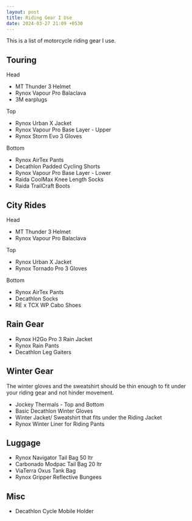 ```yaml
---
layout: post
title: Riding Gear I Use
date: 2024-03-27 21:09 +0530
---
```


This is a list of motorcycle riding gear I use.

## Touring

Head
<ul>
<li>MT Thunder 3 Helmet</li>
<li>Rynox Vapour Pro Balaclava</li>
<li>3M earplugs</li>
</ul>

Top
<ul>
<li>Rynox Urban X Jacket</li>
<li>Rynox Vapour Pro Base Layer - Upper</li>
<li>Rynox Storm Evo 3 Gloves</li>
</ul>

Bottom
<ul>
<li>Rynox AirTex Pants</li>
<li>Decathlon Padded Cycling Shorts</li>
<li>Rynox Vapour Pro Base Layer - Lower</li>
<li>Raida CoolMax Knee Length Socks</li>
<li>Raida TrailCraft Boots</li>
</ul>

## City Rides

Head

<ul>
<li>MT Thunder 3 Helmet</li>
<li>Rynox Vapour Pro Balaclava</li>
</ul>

Top

<ul>
<li>Rynox Urban X Jacket</li>
<li>Rynox Tornado Pro 3 Gloves</li>
</ul>

Bottom

<ul>
<li>Rynox AirTex Pants</li>
<li>Decathlon Socks</li>
<li>RE x TCX WP Cabo Shoes</li>
</ul>

## Rain Gear

<ul>
<li>Rynox H2Go Pro 3 Rain Jacket</li>
<li>Rynox Rain Pants</li>
<li>Decathlon Leg Gaiters</li>
</ul>

## Winter Gear

The winter gloves and the sweatshirt should be thin enough to fit under your riding gear and not hinder movement.
<ul>
<li>Jockey Thermals - Top and Bottom</li>
<li>Basic Decathlon Winter Gloves</li>
<li>Winter Jacket/ Sweatshirt that fits under the Riding Jacket</li>
<li>Rynox Winter Liner for Riding Pants</li>
</ul>

## Luggage

<ul>
<li>Rynox Navigator Tail Bag 50 ltr</li>
<li>Carbonado Modpac Tail Bag 20 ltr</li>
<li>ViaTerra Oxus Tank Bag</li>
<li>Rynox Gripper Reflective Bungees</li>
</ul>

## Misc

<ul>
<li>Decathlon Cycle Mobile Holder</li>
</ul>


